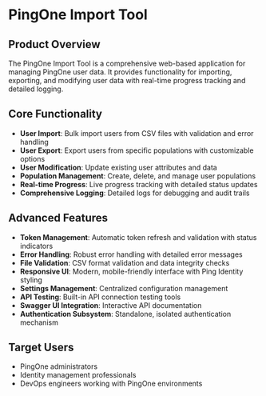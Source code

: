 # PingOne Import Tool

## Product Overview
The PingOne Import Tool is a comprehensive web-based application for managing PingOne user data. It provides functionality for importing, exporting, and modifying user data with real-time progress tracking and detailed logging.

## Core Functionality
- **User Import**: Bulk import users from CSV files with validation and error handling
- **User Export**: Export users from specific populations with customizable options
- **User Modification**: Update existing user attributes and data
- **Population Management**: Create, delete, and manage user populations
- **Real-time Progress**: Live progress tracking with detailed status updates
- **Comprehensive Logging**: Detailed logs for debugging and audit trails

## Advanced Features
- **Token Management**: Automatic token refresh and validation with status indicators
- **Error Handling**: Robust error handling with detailed error messages
- **File Validation**: CSV format validation and data integrity checks
- **Responsive UI**: Modern, mobile-friendly interface with Ping Identity styling
- **Settings Management**: Centralized configuration management
- **API Testing**: Built-in API connection testing tools
- **Swagger UI Integration**: Interactive API documentation
- **Authentication Subsystem**: Standalone, isolated authentication mechanism

## Target Users
- PingOne administrators
- Identity management professionals
- DevOps engineers working with PingOne environments